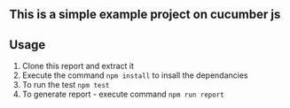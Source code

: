 ## This is a simple example project on cucumber js

## Usage
1. Clone this report and extract it
2. Execute the command `npm install` to insall the dependancies
3. To run the test `npm test`
4. To generate report - execute command `npm run report` 
   